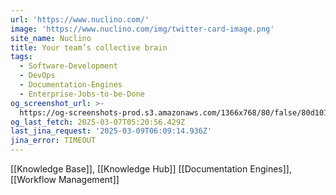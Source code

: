 ```yaml
---
url: 'https://www.nuclino.com/'
image: 'https://www.nuclino.com/img/twitter-card-image.png'
site_name: Nuclino
title: Your team’s collective brain
tags:
  - Software-Development
  - DevOps
  - Documentation-Engines
  - Enterprise-Jobs-to-be-Done
og_screenshot_url: >-
  https://og-screenshots-prod.s3.amazonaws.com/1366x768/80/false/80d1017caa5faa7f717416861a36234193a78db9014a7ec439cb36969fdafbe8.jpeg
og_last_fetch: 2025-03-07T05:20:56.429Z
last_jina_request: '2025-03-09T06:09:14.936Z'
jina_error: TIMEOUT
---
```

[[Knowledge Base]], [[Knowledge Hub]]
[[Documentation Engines]], [[Workflow Management]]
